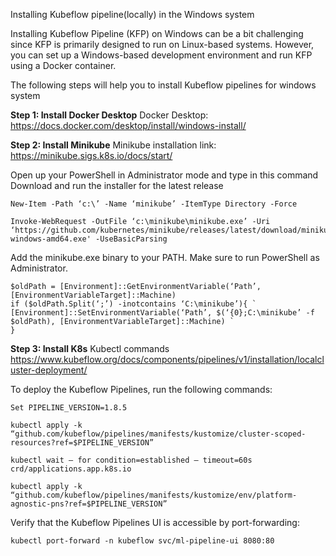 Installing Kubeflow pipeline(locally) in the Windows system

Installing Kubeflow Pipeline (KFP) on Windows can be a bit challenging since KFP is primarily designed to run on Linux-based systems. However, you can set up a Windows-based development environment and run KFP using a Docker container.

The following steps will help you to install Kubeflow pipelines for windows system

**Step 1: Install Docker Desktop**
Docker Desktop: https://docs.docker.com/desktop/install/windows-install/

**Step 2: Install Minikube**
Minikube installation link: https://minikube.sigs.k8s.io/docs/start/

Open up your PowerShell in Administrator mode and type in this command
Download and run the installer for the latest release
```
New-Item -Path ‘c:\’ -Name ‘minikube’ -ItemType Directory -Force
```

```
Invoke-WebRequest -OutFile ‘c:\minikube\minikube.exe’ -Uri ‘https://github.com/kubernetes/minikube/releases/latest/download/minikube-windows-amd64.exe' -UseBasicParsing
```

Add the minikube.exe binary to your PATH.
Make sure to run PowerShell as Administrator.
```
$oldPath = [Environment]::GetEnvironmentVariable(‘Path’, [EnvironmentVariableTarget]::Machine)
if ($oldPath.Split(‘;’) -inotcontains ‘C:\minikube’){ `
[Environment]::SetEnvironmentVariable(‘Path’, $(‘{0};C:\minikube’ -f $oldPath), [EnvironmentVariableTarget]::Machine) `
}
```

**Step 3: Install K8s**
Kubectl commands
https://www.kubeflow.org/docs/components/pipelines/v1/installation/localcluster-deployment/

To deploy the Kubeflow Pipelines, run the following commands:
```
Set PIPELINE_VERSION=1.8.5

kubectl apply -k “github.com/kubeflow/pipelines/manifests/kustomize/cluster-scoped-resources?ref=$PIPELINE_VERSION”

kubectl wait — for condition=established — timeout=60s crd/applications.app.k8s.io

kubectl apply -k “github.com/kubeflow/pipelines/manifests/kustomize/env/platform-agnostic-pns?ref=$PIPELINE_VERSION”
```

Verify that the Kubeflow Pipelines UI is accessible by port-forwarding:

```
kubectl port-forward -n kubeflow svc/ml-pipeline-ui 8080:80
```